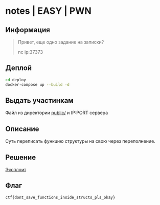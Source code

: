 # notes | EASY | PWN

## Информация

> Привет, еще одно задание на записки?
>
> nc ip:37373

## Деплой

```sh
cd deploy
docker-compose up --build -d
```

## Выдать участинкам

Файл из директории [public/](public/) и IP:PORT сервера

## Описание

Суть переписать функцию структуры на свою через переполнение.

## Решение

[Эксплоит](solve/exploit.py)

## Флаг

`ctf{dont_save_functions_inside_structs_pls_okay}`
